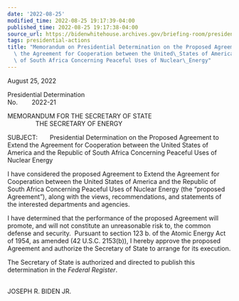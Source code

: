 ```yaml
---
date: '2022-08-25'
modified_time: 2022-08-25 19:17:39-04:00
published_time: 2022-08-25 19:17:38-04:00
source_url: https://bidenwhitehouse.archives.gov/briefing-room/presidential-actions/2022/08/25/memorandum-on-presidential-determination-on-the-proposed-agreement-to-extend-the-agreement-for-cooperation-between-the-united-states-of-america-and-the-republic-of-south-africa-concerning-peaceful-use/
tags: presidential-actions
title: "Memorandum on Presidential Determination on the Proposed Agreement to Extend\
  \ the Agreement for Cooperation between the United\_States of America and the Republic\
  \ of South Africa Concerning Peaceful Uses of Nuclear\_Energy"
---
```

 
August 25, 2022  

Presidential Determination  
No.        2022-21        

MEMORANDUM FOR THE SECRETARY OF STATE  
                THE SECRETARY OF ENERGY

SUBJECT:       Presidential Determination on the Proposed Agreement to
Extend the Agreement for Cooperation between the United States of
America and the Republic of South Africa Concerning Peaceful Uses of
Nuclear Energy  
  
I have considered the proposed Agreement to Extend the Agreement for
Cooperation between the United States of America and the Republic of
South Africa Concerning Peaceful Uses of Nuclear Energy (the “proposed
Agreement”), along with the views, recommendations, and statements of
the interested departments and agencies.  
  
I have determined that the performance of the proposed Agreement will
promote, and will not constitute an unreasonable risk to, the common
defense and security.  Pursuant to section 123 b. of the Atomic Energy
Act of 1954, as amended (42 U.S.C. 2153(b)), I hereby approve the
proposed Agreement and authorize the Secretary of State to arrange for
its execution.  
  
The Secretary of State is authorized and directed to publish this
determination in the *Federal Register*.  
                            

JOSEPH R. BIDEN JR.
